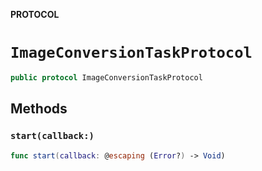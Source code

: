 **PROTOCOL**

# `ImageConversionTaskProtocol`

```swift
public protocol ImageConversionTaskProtocol
```

## Methods
### `start(callback:)`

```swift
func start(callback: @escaping (Error?) -> Void)
```
